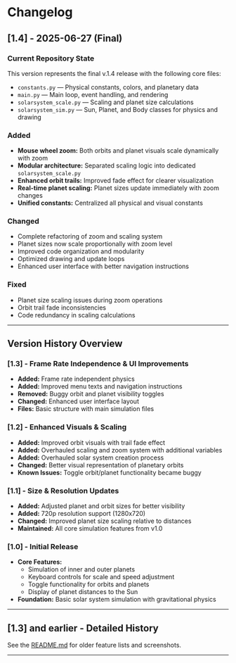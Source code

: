 # Changelog

## [1.4] - 2025-06-27 (Final)

### Current Repository State
This version represents the final v.1.4 release with the following core files:
- `constants.py` — Physical constants, colors, and planetary data
- `main.py` — Main loop, event handling, and rendering
- `solarsystem_scale.py` — Scaling and planet size calculations  
- `solarsystem_sim.py` — Sun, Planet, and Body classes for physics and drawing

### Added
- **Mouse wheel zoom:** Both orbits and planet visuals scale dynamically with zoom
- **Modular architecture:** Separated scaling logic into dedicated `solarsystem_scale.py`
- **Enhanced orbit trails:** Improved fade effect for clearer visualization
- **Real-time planet scaling:** Planet sizes update immediately with zoom changes
- **Unified constants:** Centralized all physical and visual constants

### Changed
- Complete refactoring of zoom and scaling system
- Planet sizes now scale proportionally with zoom level
- Improved code organization and modularity
- Optimized drawing and update loops
- Enhanced user interface with better navigation instructions

### Fixed
- Planet size scaling issues during zoom operations
- Orbit trail fade inconsistencies
- Code redundancy in scaling calculations

---

## Version History Overview

### [1.3] - Frame Rate Independence & UI Improvements
- **Added:** Frame rate independent physics
- **Added:** Improved menu texts and navigation instructions
- **Removed:** Buggy orbit and planet visibility toggles
- **Changed:** Enhanced user interface layout
- **Files:** Basic structure with main simulation files

### [1.2] - Enhanced Visuals & Scaling
- **Added:** Improved orbit visuals with trail fade effect
- **Added:** Overhauled scaling and zoom system with additional variables
- **Added:** Overhauled solar system creation process
- **Changed:** Better visual representation of planetary orbits
- **Known Issues:** Toggle orbit/planet functionality became buggy

### [1.1] - Size & Resolution Updates  
- **Added:** Adjusted planet and orbit sizes for better visibility
- **Added:** 720p resolution support (1280x720)
- **Changed:** Improved planet size scaling relative to distances
- **Maintained:** All core simulation features from v1.0

### [1.0] - Initial Release
- **Core Features:** 
  - Simulation of inner and outer planets
  - Keyboard controls for scale and speed adjustment
  - Toggle functionality for orbits and planets
  - Display of planet distances to the Sun
- **Foundation:** Basic solar system simulation with gravitational physics

---

## [1.3] and earlier - Detailed History

See the [README.md](../README.md) for older feature lists and screenshots.

---